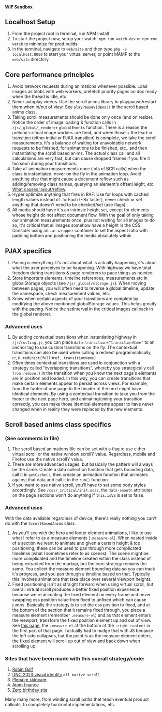 #### [WIP Sandbox](https://highway-scroll.joshkirk.dev/)

## Localhost Setup
1. From the project root in terminal, run NPM install
2. To start the project now, setup your watch: `npm run watch-dev` or `npm run watch` to minimize for prod builds
3. In the terminal, navigate to `web/site` and then type `php -S localhost:8000` to start your virtual server, 
or point MAMP to the `web/site` directory

## Core performance principles

1. Avoid network requests during animations whenever possible. Load images as blobs with web workers, prefetch priority pages on doc ready when the thread is idle, etc
2. Never autoplay videos. Use the scroll anims library to play/pause/restart them when in/out of view. See `playPauseVideos()` in the scroll based anims class. 
3. Taking scroll measurements should be done only once (and on resize). Notice the order of image loading & function calls in `/js/_global/_renderer` `globalEvents` function.
There is a reason the preload-critical image workers are fired, and when those + the lead-in transition (either initial or PJAX transition) is complete, we take the scroll
measurements. It's a balance of waiting for unavoidable network requests to be finished, for animations to be finished, etc.. and then instantiating the scroll based anims.
The actual class call and all calculations are very fast, but can cause dropped frames if you fire it too soon during your transitions.  
4. Take all animation measurements once (lots of BCR calls) when the class is instantiated, never on the fly in the animation loop. Avoid anything else that might cause a document reflow 
such as adding/removing class names, querying an element's offsetHeight, etc. [What causes layout/reflow](https://gist.github.com/paulirish/5d52fb081b3570c81e3a).  
5. Hyper optimize anything that fires in RAF. Use for loops with cached length values instead of .forEach (~8x faster), never check or set anything that doesn't need to be 
checked/set (use flags).
6. All media should have it's an intrinsic height set, except for elements whose height do not affect document flow. With the goal of only taking our animation measurements once,
plus not waiting for all images to do so, it's critical that all images somehow have a height in the CSS. Consider using an `.ar-wrapper` container to set the aspect ratio with padding bottom
and positioning the media absolutely within.

## PJAX specifics

1. Pacing is everything. It's not about what is actually happening, it's about what the user perceives to be happening. With highway we have total freedom during transitions & page renderers to pace things as needed.
2. Store important elements, timeline references, measurements etc in globalStorage objects (see `/js/_global/storage.js`). When moving between pages, you will often need to reverse a global timeline, 
update the namespace, check measurement values, etc.
3. Know when certain aspects of your transitions are complete by modifying the above mentioned globalStorage values. This helps greatly with the pacing. Notice the setInterval 
in the critical images callback in the global renderer.

### Advanced uses
1. By adding contextual transitions when instantiating highway in `/js/routing.js`, you can place `data-transition="transitionName"` to an anchor tag to use custom transitions on the fly.
The contextual transitions can also be used when calling a redirect programmatically, ie, `H.redirect(fullHref, transitionName)`
2. Often times contextual transitions are used in conjunction with a strategy called "overlapping transitions", whereby you strategically call `from.remove()` in the transition when you know
the next page's elements are in position and loaded. In this way, you can create transitions that make certain elements appear to persist across views. For example, from the footer of one page
to the header of the next might have identical elements. By using a contextual transition to take you from the footer to the next page hero, and animating/timing your transition correctly, 
you can make those identical elements appear to have never changed when in reality they were replaced by the new elements.

## Scroll based anims class specifics
### (See comments in file)
1. The scroll based animations file can be set with a flag to use either virtual scroll or the native window scrollY value. Regardless, mobile and Firefox use the native scrollY value.
2. There are more advanced usages, but basically the pattern will always be the same. Create a data collection function that gets bounding data, call it in `getCache()`, then create an 
animation function that animates against that data and call it in the `run()` function.
3. If you want to use native scroll, you'll have to set some body styles accordingly. See `/css/_critical/init.scss`. the `data-smooth` attributes on the page sections won't do anything if 
`this.isVS` is set to false.
 
### Advanced uses
With the data available regardless of device, there's really nothing you can't do with the `ScrollBasedAnims` class. 
1. As you'll see with the hero and footer element animations, I like to use what I refer to as a measure elements (`.measure-el`). When nested inside of a section we want to animate 
and given a certain height & top positioning, these can be used to pan through more complicated timelines (what I sometimes refer to as scenes). The scene might be more complicated and the timeline created 
within the class instead of being extracted from the markup, but the core strategy remains the same. You collect the measure element bounding data so you can track it's progress, and you pan through 
a timeline based on that. Typically this involves animations that take place over several viewport heights.
2. Fixed positioning isn't as straight forward when using virtual scroll, but overall virtual scroll produces a better fixed position experience because we're animating the fixed element on every frame
and never swapping css position value from fixed to unfixed which can cause jumps. Basically the strategy is to set the css position to fixed, and at the bottom of the section that it remains fixed through, you
place a measure element (remember `.measure-el`) and as that element enters the viewport, transform the fixed position element up and out of view. See [this page](https://plenaire.co/products/remedy/), the `.measure-el` 
at the bottom of the `.right-content` in the first part of that page. I actually had to nudge that with JS because the left side collapses, but the point is as the measure element enters, the fixed element will scroll up
out of view and back down when scrolling up.

### Sites that have been made with this overall strategy/code:
1. [Robin Golf](https://robingolf.com/)
2. [DNC 2020 visual identity](https://d20.demconvention.com/) `all native scroll`
3. [Plenaire skincare](https://plenaire.co/)
4. [Atom finance](https://atom.joshkirk.dev/)
4. [Zero birthday site](https://two.zero.nyc/)

Many many more, from winding scroll paths that reach eventual product callouts, to completely horizontal implementations, etc. 
